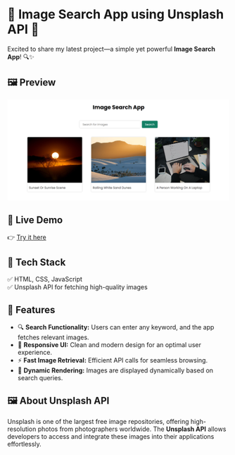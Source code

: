 

# 🚀 Image Search App using Unsplash API 🌟

Excited to share my latest project—a simple yet powerful **Image Search App**! 🔍✨  

## 🖼️ Preview  
![Image Search App](Image-Search-App.png)  

## 🔗 Live Demo  
👉 [Try it here](https://your-live-demo-link.com)  

## 🔹 Tech Stack  
✅ HTML, CSS, JavaScript  
✅ Unsplash API for fetching high-quality images  

## 🎯 Features  
- 🔍 **Search Functionality:** Users can enter any keyword, and the app fetches relevant images.  
- 🎨 **Responsive UI:** Clean and modern design for an optimal user experience.  
- ⚡ **Fast Image Retrieval:** Efficient API calls for seamless browsing.  
- 💾 **Dynamic Rendering:** Images are displayed dynamically based on search queries.  

## 🖼️ About Unsplash API  
Unsplash is one of the largest free image repositories, offering high-resolution photos from photographers worldwide. The **Unsplash API** allows developers to access and integrate these images into their applications effortlessly.  

